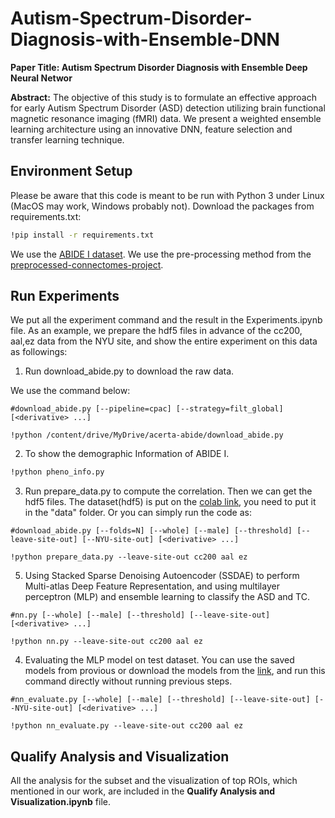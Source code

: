 # Autism-Spectrum-Disorder-Diagnosis-with-Ensemble-DNN

**Paper Title: Autism Spectrum Disorder Diagnosis with Ensemble Deep
Neural Networ**

**Abstract:** The objective of this study is to formulate an effective approach for early Autism Spectrum Disorder (ASD) detection utilizing brain functional magnetic resonance imaging (fMRI) data. We present a weighted ensemble learning architecture using an innovative DNN, feature selection and transfer learning technique. 



## Environment Setup

Please be aware that this code is meant to be run with Python 3 under Linux (MacOS may work, Windows probably not). Download the packages from requirements.txt:

```bash
!pip install -r requirements.txt
```
We use the [ABIDE I dataset](http://fcon_1000.projects.nitrc.org/indi/abide/). We use the pre-processing method from the [preprocessed-connectomes-project](https://github.com/preprocessed-connectomes-project/abide).


## Run Experiments

We put all the experiment command and the result in the Experiments.ipynb file. As an example, we prepare the hdf5 files in advance of the cc200, aal,ez data from the NYU site, and show the entire experiment on this data as followings:

1. Run download_abide.py to download the raw data.

We use the command below:

```
#download_abide.py [--pipeline=cpac] [--strategy=filt_global] [<derivative> ...]

!python /content/drive/MyDrive/acerta-abide/download_abide.py
```

2. To show the demographic Information of ABIDE I.

```bash
!python pheno_info.py
```

3. Run prepare_data.py to compute the correlation. Then we can get the hdf5 files. The dataset(hdf5) is put on the [colab link](https://drive.google.com/file/d/1-WyQ7IOqSxaGcoA6MR4ydJdazlqzKYMY/view?usp=drive_link), you need to put it in the "data" folder. Or you can simply run the code as:

```
#download_abide.py [--folds=N] [--whole] [--male] [--threshold] [--leave-site-out] [--NYU-site-out] [<derivative> ...]

!python prepare_data.py --leave-site-out cc200 aal ez
```

5. Using Stacked Sparse Denoising Autoencoder (SSDAE) to perform Multi-atlas Deep Feature Representation, and using multilayer perceptron (MLP) and ensemble learning to classify the ASD and TC.

```
#nn.py [--whole] [--male] [--threshold] [--leave-site-out] [<derivative> ...]

!python nn.py --leave-site-out cc200 aal ez
```  

4. Evaluating the MLP model on test dataset. You can use the saved models from provious or download the models from the [link](https://drive.google.com/drive/folders/1rIZpXdafzI-nb0YonkL0XQs6pOSSxRUf?usp=drive_link), and run this command directly without running previous steps.

```
#nn_evaluate.py [--whole] [--male] [--threshold] [--leave-site-out] [--NYU-site-out] [<derivative> ...]

!python nn_evaluate.py --leave-site-out cc200 aal ez
```
        
## Qualify Analysis and Visualization

All the analysis for the subset and the visualization of top ROIs, which mentioned in our work, are included in the **Qualify Analysis and Visualization.ipynb** file.






